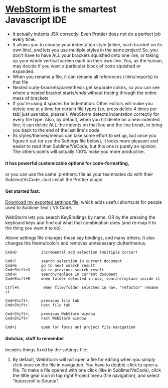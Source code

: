 # [WebStorm](https://www.jetbrains.com/webstorm/) is the smartest Javascript IDE  
* It actually indents JSX correctly! Even Prettier does not do a perfect job every time.  
* It allows you to choose your indentation style (inline, each bracket on its own line), and lets you use multiple styles in the same project! So, you don't have to have ALL your brackets squished onto one line, or taking up your whole vertical screen each on their own line. You, as the human, may decide if you want a particular block of code squished or expanded.  
* When you rename a file, it can rename all references (links/imports) to that file  
* Nested curly-brackets/parenthesis get separate colors, so you can see where a nested bracket starts/ends without tracing through the entire mess of brackets  
* If you're using 4 spaces for indentation. Other editors will make you delete one at a time for certain file types (so, press delete 4 times per tab! just use tabs, please!). WebStorm detects indentation correctly for every file type. Also, by default, when you hit delete on a new indented line, it can delete ALL the indents on that line and the line break, to bring you back to the end of the last line's code.  
* Its styles/themes/menus can take some effort to set up, but once you figure it out (or use the Settings file below), it looks more pleasant and easier to read than Sublime/VsCode, but this one is purely an opinion. The others points will actually 100% make you more productive.  
  
#### It has powerful customizable options for code-formatting,  
or you can use the same .prettierrc file as your teammates do with their Sublime/VsCode. Just install the Prettier plugin.  
  
#### Get started fast:  
[Download my exported settings file](https://github.com/paulshorey/notes/raw/master/files/linked/WebStormSettings.zip), which adds useful shortcuts for people used to Sublime Text / VS Code.  
  
WebStorm lets you search KeyBindings by name, OR by the pressing the keyboard keys and find out what that combination does (and re-map it to the thing you want it to do).  
  
Above settings file changes these key bindings, and many others. It also changes the theme/colors and removes unnecessary clutter/menus.  
```  
Cmd+D           incremental add selection (multiple cursor)  
  
Cmd+F           search selection in current document  
Cmd+G           go to next search result  
Cmd+Shift+G     go to previous search result  
Cmd+R           search/replace in current document  
Cmd+Shift+R     when folder selected in nav, search/replace inside it  
  
Ctrl+R           when file/folder selected in nav, "refactor" rename it  
  
Cmd+Shift+,     previous file tab  
Cmd+Shift+.     next file tab  
  
Cmd+Shift+;     previous WebStorm window  
Cmd+Shift+'     next WebStorm window  
  
Cmd+1           open (or focus on) project file navigation  
```  
  
#### Gotchas, stuff to remember  
besides things fixed by the settings file:  
  
1. By default, WebStorm will not open a file for editing when you simply click once on the file in navigation. You have to double-click to open a file. To make a file opened with one click (like in Sublime/VsCode), click the little gear icon in top right Project menu (file navigation), and select "Autoscroll to Source".  
  
  
  
